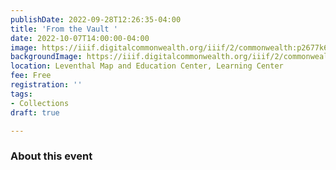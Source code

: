 ```yaml
---
publishDate: 2022-09-28T12:26:35-04:00
title: 'From the Vault '
date: 2022-10-07T14:00:00-04:00
image: https://iiif.digitalcommonwealth.org/iiif/2/commonwealth:p2677k68s/full/2000,/0/default.jpg
backgroundImage: https://iiif.digitalcommonwealth.org/iiif/2/commonwealth:p2677k68s/full/2000,/0/default.jpg
location: Leventhal Map and Education Center, Learning Center
fee: Free
registration: ''
tags:
- Collections
draft: true

---
```

### About this event 